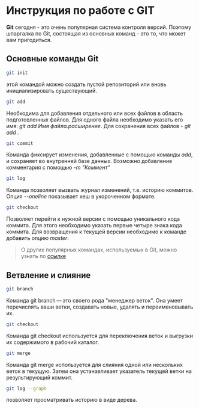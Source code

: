 # Инструкция по работе с GIT #

**Git** сегодня - это очень популярная система контроля версий. Поэтому шпаргалка по Git, состоящая из основных команд - это то, что может вам пригодиться.

## Основные команды Git

```sh
git init 
```
этой командой можно создать пустой репозиторий или вновь инициализировать существующий. 

```sh
git add 
```
Необходима для добавления отдельного или всех файлов в область подготовленных файлов. Для одного файла необходимо указать его имя: *git add Имя файла.расширение*. Для сохранения всех файлов - *git add .*

```sh
git commit 
```
Команда фиксирует изменения, добавленные с помощью команды *add*, и сохраняет во внутренней базе данных. Возможно добавление комментария с помощью *-m "Коммент"*

```sh
git log 
```
Команда позволяет вызвать журнал изменений, т.е. историю коммитов. Опция *--oneline* показывает хеш в укороченном формате.

```sh
git checkout
```
Позволяет перейти к нужной версии с помощью уникального кода коммита. Для этого необходимо указать первые четыре знака кода коммита. Для возвращения к текущей версии необходимо к команде добавить опцию *master*.

> О других популярных командах, используемых в Git, можно узнать по [ссылке](https://habr.com/ru/companies/ruvds/articles/599929/ "ссылка на хабр")


## Ветвление и слияние ##

```sh
git branch
```

Команда git branch — это своего рода "менеджер веток". Она умеет перечислять ваши ветки, создавать новые, удалять и переименовывать их.

```sh
git checkout
```

Команда git checkout используется для переключения веток и выгрузки их содержимого в рабочий каталог.

```sh
git merge
```

Команда git merge используется для слияния одной или нескольких веток в текущую. Затем она устанавливает указатель текущей ветки на результирующий коммит.

```sh
git log --graph
```
позволяет просматривать историю в виде дерева. 


